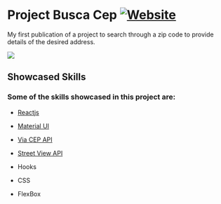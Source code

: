 # Project Busca Cep [![Website](https://img.shields.io/website?url=https%3A%2F%2Flucass-martinss.github.io%2Fbusca-cep%2F)](https://lucass-martinss.github.io/busca-cep/)

My first publication of a project to search through a zip code to provide details of the desired address.

![](./images/busca-cep.png)



## Showcased Skills
### Some of the skills showcased in this project are:

* [Reactjs](https://github.com/facebook/create-react-app)

* [Material UI](https://github.com/mui/material-ui)

* [Via CEP API](https://viacep.com.br/)

* [Street View API](https://developers.google.com/maps/documentation/streetview)

* Hooks

* CSS

* FlexBox
